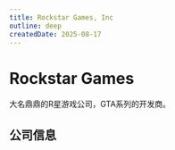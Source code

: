```yaml
---
title: Rockstar Games, Inc
outline: deep
createdDate: 2025-08-17
---
```

# Rockstar Games

大名鼎鼎的R星游戏公司，GTA系列的开发商。

## 公司信息

<DirectHireCompanyTable state="new-york" city="new-york" companyJsonFileName="" />